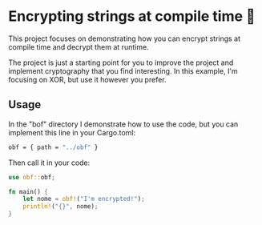 # Encrypting strings at compile time 🦀

This project focuses on demonstrating how you can encrypt strings at compile time and decrypt them at runtime.

The project is just a starting point for you to improve the project and implement cryptography that you find interesting. In this example, I'm focusing on XOR, but use it however you prefer.

## Usage 

In the "bof" directory I demonstrate how to use the code, but you can implement this line in your Cargo.toml:
```sh
obf = { path = "../obf" }
```

Then call it in your code:
```rust
use obf::obf;

fn main() {
    let nome = obf!("I'm encrypted!");
    println!("{}", nome);
}
```
